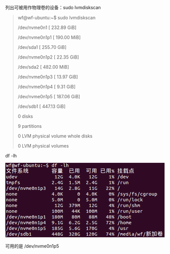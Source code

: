 列出可被用作物理卷的设备：sudo lvmdiskscan

> wf@wf-ubuntu:~$ sudo lvmdiskscan
>
>   /dev/nvme0n1   \[     232.89 GiB\] 
>
>   /dev/nvme0n1p1 \[     190.00 MiB\] 
>
>   /dev/sda1      \[     255.70 GiB\] 
>
>   /dev/nvme0n1p2 \[      22.35 GiB\] 
>
>   /dev/sda2      \[     482.00 MiB\] 
>
>   /dev/nvme0n1p3 \[      13.97 GiB\] 
>
>   /dev/nvme0n1p4 \[       9.31 GiB\] 
>
>   /dev/nvme0n1p5 \[     187.06 GiB\] 
>
>   /dev/sdb1      \[     447.13 GiB\] 
>
>   0 disks
>
>   9 partitions
>
>   0 LVM physical volume whole disks
>
>   0 LVM physical volumes

df -lh

![](/assets/df.png)

可用的是 /dev/nvme0n1p5



